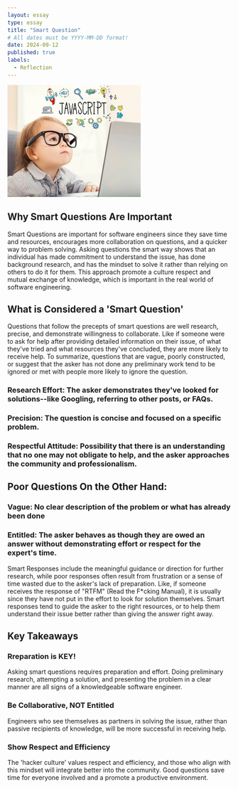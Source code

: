 ```yaml
---
layout: essay
type: essay
title: "Smart Question"
# All dates must be YYYY-MM-DD format!
date: 2024-09-12
published: true
labels:
  - Reflection 
---
```


<img width="300px" class="rounded float-start pe-4" src="../img/javascript.jpeg">

## Why Smart Questions Are Important
Smart Questions are important for software engineers since they save time and resources, encourages more collaboration on questions, and a quicker way to problem solving. Asking questions the smart way shows that an individual has made commitment to understand the issue, has done background research, and has the mindset to solve it rather than relying on others to do it for them. This approach promote a culture respect and mutual exchange of knowledge, which is important in the real world of software engineering. 

## What is Considered a 'Smart Question' 
Questions that follow the precepts of smart questions are well research, precise, and demonstrate willingness to collaborate. Like if someone were to ask for help after providing detailed information on their issue, of what they've tried and what resources they've concluded, they are more likely to receive help. To summarize, questions that are vague, poorly constructed, or suggest that the asker has not done any preliminary work tend to be ignored or met with people more likely to ignore the question. 

### Research Effort: The asker demonstrates they've looked for solutions--like Googling, referring to other posts, or FAQs.
### Precision: The question is concise and focused on a specific problem. 
### Respectful Attitude: Possibility that there is an understanding that no one may not obligate to help, and the asker approaches the community and professionalism. 

## Poor Questions On the Other Hand: 
### Vague: No clear description of the problem or what has already been done 
### Entitled: The asker behaves as though they are owed an answer without demonstrating effort or respect for the expert's time. 

Smart Responses include the meaningful guidance or direction for further research, while poor responses often result from frustration or a sense of time wasted due to the asker's lack of preparation. Like, if someone receives the response of "RTFM" (Read the F*cking Manual), it is usually since they have not put in the effort to look for solution themselves. Smart responses tend to guide the asker to the right resources, or to help them understand their issue better rather than giving the answer right away. 

## Key Takeaways  
### Rreparation is KEY! 
Asking smart questions requires preparation and effort. Doing preliminary research, attempting a solution, and presenting the problem in a clear manner are all signs of a knowledgeable software engineer. 

### Be Collaborative, NOT Entitled 
Engineers who see themselves as partners in solving the issue, rather than passive recipients of knowledge, will be more successful in receiving help. 

### Show Respect and Efficiency 
The 'hacker culture' values respect and efficiency, and those who align with this mindset will integrate better into the community. Good questions save time for everyone involved and a promote a productive environment. 

